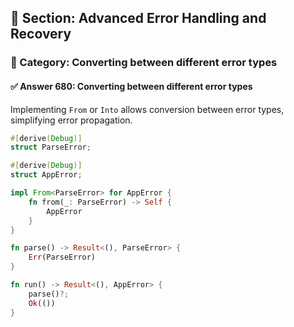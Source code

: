 ## 📘 Section: Advanced Error Handling and Recovery
### 🔹 Category: Converting between different error types
#### ✅ Answer 680: Converting between different error types

Implementing `From` or `Into` allows conversion between error types, simplifying error propagation.

```rust
#[derive(Debug)]
struct ParseError;

#[derive(Debug)]
struct AppError;

impl From<ParseError> for AppError {
    fn from(_: ParseError) -> Self {
        AppError
    }
}

fn parse() -> Result<(), ParseError> {
    Err(ParseError)
}

fn run() -> Result<(), AppError> {
    parse()?;
    Ok(())
}
```
